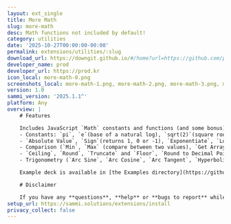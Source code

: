 ```yaml
---
layout: ext_single
title: More Math
slug: more-math
desc: Math functions not included by default!
category: utilities
date: '2025-10-27T00:00:00-00:00'
permalink: extensions/utilities/:slug
download_url: https://downgit.github.io/#/home?url=https://github.com/prodzpod/SAMMI-Extensions/blob/main/More%20Math.sef
developer_name: prod
developer_url: https://prod.kr
icon_local: more-math-0.png
screenshots_local: more-math-1.png, more-math-2.png, more-math-3.png, more-math-4.png
version: 1.0
sammi_version: '2025.1.1^'
platform: Any
overview: |
    # Features

    Includes JavaScript `Math` constants and functions (and some bonus) not included in base SAMMI. All constants and functions are prefixed "More Math:" and behaves exactly like the JavaScript counterpart.
    - Constants: `pi`, `e`(base of a natural log), `sqrt(2)`(square root of two), `sqrt(1/2)`(square root of one half), `ln(2)`(natural log of two), `ln(10)`(natural log of ten), `log2(e)`(binary log of e), `log10(e)`(base 10 log of e)
    - `Absolute Value`, `Sign`(returns 1, 0 or -1), `Exponentiate`, `Log`, `Cube Root`, `Mod to Positive Value`(modulo(%) that ensures the return value is nonnegative)
    - Comparison (`Min`, `Max` (compare between two values), `Get Array Min`, `Get Array Max` (compare inside an array))
    - `Ceiling`, `Round`, `Truncate` and `Floor`, `Round to Decimal Point`(round to a custom number of digits), `Linear Interpolation` and `Anti-Linear Interpolation`
    - Trigonometry (`Arc Sine`, `Arc Cosine`, `Arc Tangent`, `Hyperbolic` sin/cos/tan/asin/acos/atan, `Two-Argument Arc Tangent`(get angle between point and origin), `Get Hypotenuse` and `Get Array Hypotenuse`(get distance between point and origin))

    Example deck is available in [the Examples directory](https://github.com/prodzpod/SAMMI-Extensions/tree/main/Examples) in the code repository. The code is available to examine and download on [github](https://github.com/prodzpod/SAMMI-Extensions/tree/main).

    # Disclaimer

    If you have any **questions**, **help** or **bugs to report** while using this extension, please message me at @pr_d on discord! I'd be glad to help you out.
setup_url: https://sammi.solutions/extensions/install
privacy_collect: false
---
```

